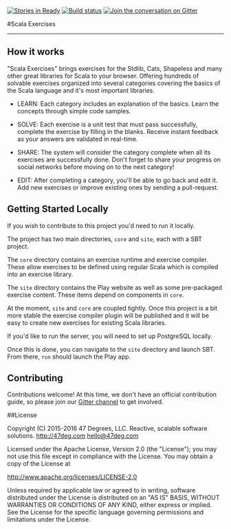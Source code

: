 [![Stories in Ready](https://badge.waffle.io/47deg/scala-exercises.png?label=ready&title=Ready)](https://waffle.io/47deg/scala-exercises)
[![Build status](https://img.shields.io/travis/scala-exercises/scala-exercises.svg)](https://travis-ci.org/scala-exercises/scala-exercises)
[![Join the conversation on Gitter](https://img.shields.io/gitter/room/47deg/scala-exercises.svg)](https://gitter.im/47deg/scala-exercises)

#Scala Exercises

------------------------

## How it works

"Scala Exercises" brings exercises for the Stdlib, Cats, Shapeless and many other great libraries for Scala to your browser. Offering hundreds of solvable exercises organized into several categories covering the basics of the Scala language and it's most important libraries.

- LEARN: Each category includes an explanation of the basics. Learn the concepts through simple code samples.

- SOLVE: Each exercise is a unit test that must pass successfully, complete the exercise by filling in the blanks. Receive instant feedback as your answers are validated in real-time.

- SHARE: The system will consider the category complete when all its exercises are successfully done. Don't forget to share your progress on social networks before moving on to the next category!

- EDIT: After completing a category, you'll be able to go back and edit it. Add new exercises or improve existing ones by sending a pull-request.


## Getting Started Locally

If you wish to contribute to this project you'd need to run it locally.

The project has two main directories, `core` and `site`, each with a SBT project.

The `core` directory contains an exercise runtime and exercise compiler. These allow
exercises to be defined using regular Scala which is compiled into an exercise
library.

The `site` directory contains the Play website as well as some pre-packaged
exercise content. These items depend on components in `core`.

At the moment, `site` and `core` are coupled tightly. Once this project
is a bit more stable the exercise compiler plugin will be published and it will
be easy to create new exercises for existing Scala libraries.

If you'd like to run the server, you will need to set up PostgreSQL locally.

Once this is done, you can navigate to the `site` directory and launch
SBT. From there, `run` should launch the Play app.

## Contributing

Contributions welcome! At this time, we don't have an official contribution
guide, so please join our [Gitter channel](https://gitter.im/47deg/scala-exercises)
to get involved.

##License

Copyright (C) 2015-2016 47 Degrees, LLC.
Reactive, scalable software solutions.
http://47deg.com
hello@47deg.com

Licensed under the Apache License, Version 2.0 (the "License");
you may not use this file except in compliance with the License.
You may obtain a copy of the License at

http://www.apache.org/licenses/LICENSE-2.0

Unless required by applicable law or agreed to in writing, software
distributed under the License is distributed on an "AS IS" BASIS,
WITHOUT WARRANTIES OR CONDITIONS OF ANY KIND, either express or implied.
See the License for the specific language governing permissions and
limitations under the License.
